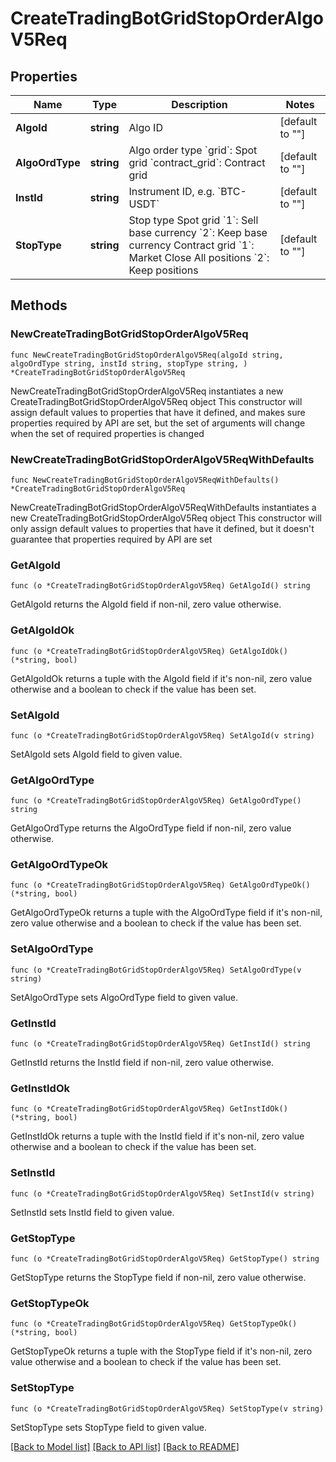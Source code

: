 # CreateTradingBotGridStopOrderAlgoV5Req

## Properties

Name | Type | Description | Notes
------------ | ------------- | ------------- | -------------
**AlgoId** | **string** | Algo ID | [default to ""]
**AlgoOrdType** | **string** | Algo order type  &#x60;grid&#x60;: Spot grid  &#x60;contract_grid&#x60;: Contract grid | [default to ""]
**InstId** | **string** | Instrument ID, e.g. &#x60;BTC-USDT&#x60; | [default to ""]
**StopType** | **string** | Stop type  Spot grid &#x60;1&#x60;: Sell base currency &#x60;2&#x60;: Keep base currency  Contract grid &#x60;1&#x60;: Market Close All positions &#x60;2&#x60;: Keep positions | [default to ""]

## Methods

### NewCreateTradingBotGridStopOrderAlgoV5Req

`func NewCreateTradingBotGridStopOrderAlgoV5Req(algoId string, algoOrdType string, instId string, stopType string, ) *CreateTradingBotGridStopOrderAlgoV5Req`

NewCreateTradingBotGridStopOrderAlgoV5Req instantiates a new CreateTradingBotGridStopOrderAlgoV5Req object
This constructor will assign default values to properties that have it defined,
and makes sure properties required by API are set, but the set of arguments
will change when the set of required properties is changed

### NewCreateTradingBotGridStopOrderAlgoV5ReqWithDefaults

`func NewCreateTradingBotGridStopOrderAlgoV5ReqWithDefaults() *CreateTradingBotGridStopOrderAlgoV5Req`

NewCreateTradingBotGridStopOrderAlgoV5ReqWithDefaults instantiates a new CreateTradingBotGridStopOrderAlgoV5Req object
This constructor will only assign default values to properties that have it defined,
but it doesn't guarantee that properties required by API are set

### GetAlgoId

`func (o *CreateTradingBotGridStopOrderAlgoV5Req) GetAlgoId() string`

GetAlgoId returns the AlgoId field if non-nil, zero value otherwise.

### GetAlgoIdOk

`func (o *CreateTradingBotGridStopOrderAlgoV5Req) GetAlgoIdOk() (*string, bool)`

GetAlgoIdOk returns a tuple with the AlgoId field if it's non-nil, zero value otherwise
and a boolean to check if the value has been set.

### SetAlgoId

`func (o *CreateTradingBotGridStopOrderAlgoV5Req) SetAlgoId(v string)`

SetAlgoId sets AlgoId field to given value.


### GetAlgoOrdType

`func (o *CreateTradingBotGridStopOrderAlgoV5Req) GetAlgoOrdType() string`

GetAlgoOrdType returns the AlgoOrdType field if non-nil, zero value otherwise.

### GetAlgoOrdTypeOk

`func (o *CreateTradingBotGridStopOrderAlgoV5Req) GetAlgoOrdTypeOk() (*string, bool)`

GetAlgoOrdTypeOk returns a tuple with the AlgoOrdType field if it's non-nil, zero value otherwise
and a boolean to check if the value has been set.

### SetAlgoOrdType

`func (o *CreateTradingBotGridStopOrderAlgoV5Req) SetAlgoOrdType(v string)`

SetAlgoOrdType sets AlgoOrdType field to given value.


### GetInstId

`func (o *CreateTradingBotGridStopOrderAlgoV5Req) GetInstId() string`

GetInstId returns the InstId field if non-nil, zero value otherwise.

### GetInstIdOk

`func (o *CreateTradingBotGridStopOrderAlgoV5Req) GetInstIdOk() (*string, bool)`

GetInstIdOk returns a tuple with the InstId field if it's non-nil, zero value otherwise
and a boolean to check if the value has been set.

### SetInstId

`func (o *CreateTradingBotGridStopOrderAlgoV5Req) SetInstId(v string)`

SetInstId sets InstId field to given value.


### GetStopType

`func (o *CreateTradingBotGridStopOrderAlgoV5Req) GetStopType() string`

GetStopType returns the StopType field if non-nil, zero value otherwise.

### GetStopTypeOk

`func (o *CreateTradingBotGridStopOrderAlgoV5Req) GetStopTypeOk() (*string, bool)`

GetStopTypeOk returns a tuple with the StopType field if it's non-nil, zero value otherwise
and a boolean to check if the value has been set.

### SetStopType

`func (o *CreateTradingBotGridStopOrderAlgoV5Req) SetStopType(v string)`

SetStopType sets StopType field to given value.



[[Back to Model list]](../README.md#documentation-for-models) [[Back to API list]](../README.md#documentation-for-api-endpoints) [[Back to README]](../README.md)


